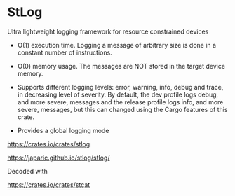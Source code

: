 

# StLog

Ultra lightweight logging framework for resource constrained devices


* O(1) execution time. Logging a message of arbitrary size is done in a constant number of instructions.

* O(0) memory usage. The messages are NOT stored in the target device memory.

* Supports different logging levels: error, warning, info, debug and trace, in decreasing level of severity. By default, the dev profile logs debug, and more severe, messages and the release profile logs info, and more severe, messages, but this can changed using the Cargo features of this crate.

* Provides a global logging mode


<https://crates.io/crates/stlog>

<https://japaric.github.io/stlog/stlog/>


Decoded with

<https://crates.io/crates/stcat>
